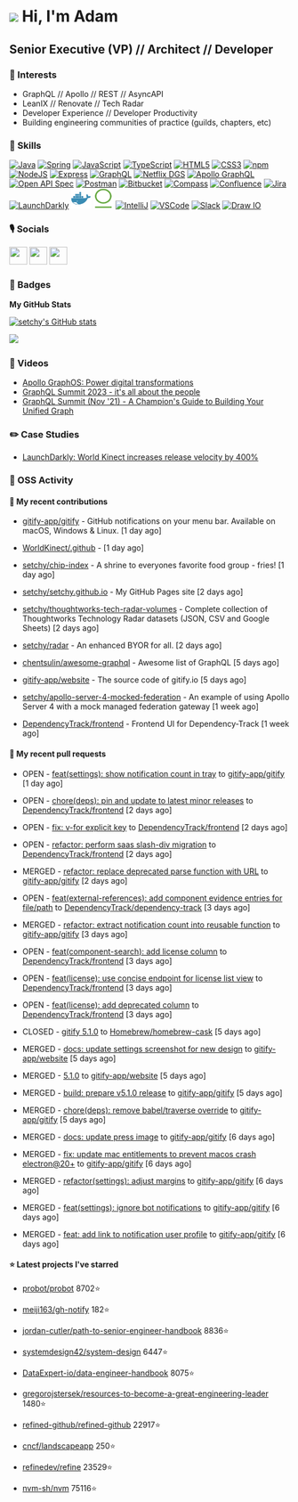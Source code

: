 ![](https://user-images.githubusercontent.com/18350557/176309783-0785949b-9127-417c-8b55-ab5a4333674e.gif) Hi, I'm Adam
============================================================================================================================

Senior Executive (VP) // Architect // Developer
-----------------------------------------------

### 🔭 Interests

- GraphQL // Apollo // REST // AsyncAPI
- LeanIX // Renovate // Tech Radar
- Developer Experience // Developer Productivity
- Building engineering communities of practice (guilds, chapters, etc)

### 💪 Skills

<p align="left">
  <a href="https://www.oracle.com/java/" target="_blank" rel="noreferrer"><img src="https://raw.githubusercontent.com/danielcranney/readme-generator/main/public/icons/skills/java-colored.svg" width="36" height="36" alt="Java" /></a>
  <a href="https://spring.io/" target="_blank" rel="noreferrer"><img src="https://cdn.worldvectorlogo.com/logos/spring-3.svg" width="36" height="36" alt="Spring" /></a> 
  <a href="https://developer.mozilla.org/en-US/docs/Web/JavaScript" target="_blank" rel="noreferrer"><img src="https://raw.githubusercontent.com/danielcranney/readme-generator/main/public/icons/skills/javascript-colored.svg" width="36" height="36" alt="JavaScript" /></a>
  <a href="https://www.typescriptlang.org/" target="_blank" rel="noreferrer"><img src="https://raw.githubusercontent.com/danielcranney/readme-generator/main/public/icons/skills/typescript-colored.svg" width="36" height="36" alt="TypeScript" /></a>
  <a href="https://developer.mozilla.org/en-US/docs/Glossary/HTML5" target="_blank" rel="noreferrer"><img src="https://raw.githubusercontent.com/danielcranney/readme-generator/main/public/icons/skills/html5-colored.svg" width="36" height="36" alt="HTML5" /></a>
  <a href="https://www.w3.org/TR/CSS/#css" target="_blank" rel="noreferrer"><img src="https://raw.githubusercontent.com/danielcranney/readme-generator/main/public/icons/skills/css3-colored.svg" width="36" height="36" alt="CSS3" /></a>
  <a href="https://www.npmjs.com//" target="_blank" rel="noreferrer"><img src="https://cdn.worldvectorlogo.com/logos/npm-square-red-1.svg" width="36" height="36" alt="npm" /></a>
  <a href="https://nodejs.org/en/" target="_blank" rel="noreferrer"><img src="https://raw.githubusercontent.com/danielcranney/readme-generator/main/public/icons/skills/nodejs-colored.svg" width="36" height="36" alt="NodeJS" /></a>
  <a href="https://expressjs.com/" target="_blank" rel="noreferrer"><img src="https://raw.githubusercontent.com/danielcranney/readme-generator/main/public/icons/skills/express-colored.svg" width="36" height="36" alt="Express" /></a>
  <a href="https://graphql.org/" target="_blank" rel="noreferrer"><img src="https://raw.githubusercontent.com/danielcranney/readme-generator/main/public/icons/skills/graphql-colored.svg" width="36" height="36" alt="GraphQL" /></a>
  <a href="https://netflix.github.io/dgs/" target="_blank" rel="noreferrer"><img src="https://raw.githubusercontent.com/Netflix/dgs/main/docs/images/dgs-framework-brand/Icon/dgs-icon--blue.svg" width="36" height="36" alt="Netflix DGS" /></a>
  <a href="https://apollographql.com/" target="_blank" rel="noreferrer"><img src="https://cdn.worldvectorlogo.com/logos/apollo-graphql-compact.svg" width="36" height="36" alt="Apollo GraphQL" /></a>
  <a href="https://swagger.io/specification/" target="_blank" rel="noreferrer"><img src="https://cdn.worldvectorlogo.com/logos/openapi-1.svg" width="36" height="36" alt="Open API Spec" /></a>
  <a href="https://www.postman.com//" target="_blank" rel="noreferrer"><img src="https://cdn.worldvectorlogo.com/logos/postman.svg" width="36" height="36" alt="Postman" /></a>
  <a href="https://www.atlassian.com/software/bitbucket" target="_blank" rel="noreferrer"><img src="https://cdn.worldvectorlogo.com/logos/bitbucket-icon.svg" width="36" height="36" alt="Bitbucket" /></a>
  <a href="https://www.atlassian.com/software/compass" target="_blank" rel="noreferrer"><img src="https://cdn.worldvectorlogo.com/logos/atlassian-compass-1.svg" width="36" height="36" alt="Compass" /></a>
  <a href="https://www.atlassian.com/software/confluence" target="_blank" rel="noreferrer"><img src="https://cdn.worldvectorlogo.com/logos/confluence-1.svg" width="36" height="36" alt="Confluence" /></a>
  <a href="https://www.atlassian.com/software/jira" target="_blank" rel="noreferrer"><img src="https://cdn.worldvectorlogo.com/logos/jira-1.svg" width="36" height="36" alt="Jira" /></a>
  <a href="https://launchdarkly.com/" target="_blank" rel="noreferrer"><img src="https://cdn.worldvectorlogo.com/logos/launchdarkly-2.svg" width="36" height="36" alt="LaunchDarkly" /></a>
  <a href="https://docker.com/" target="_blank" rel="noreferrer"><img src="https://raw.githubusercontent.com/nx211/homer-icons/master/png/docker.png" width="36" height="36" alt="Docker" /></a>
  <a href="https://jfrog.com/artifactory/" target="_blank" rel="noreferrer"><img src="https://raw.githubusercontent.com/nx211/homer-icons/master/png/artifactory.png" width="36" height="36" alt="Artifactory" /></a>
  <a href="https://www.jetbrains.com/idea/" target="_blank" rel="noreferrer"><img src="https://cdn.worldvectorlogo.com/logos/intellij-idea-1.svg" width="36" height="36" alt="IntelliJ" /></a>
  <a href="https://code.visualstudio.com/" target="_blank" rel="noreferrer"><img src="https://cdn.worldvectorlogo.com/logos/visual-studio-code-1.svg" width="36" height="36" alt="VSCode" /></a>
  <a href="https://slack.com/" target="_blank" rel="noreferrer"><img src="https://cdn.worldvectorlogo.com/logos/slack-new-logo.svg" width="36" height="36" alt="Slack" /></a>
  <a href="https://drawio-app.com/" target="_blank" rel="noreferrer"><img src="https://cdn.worldvectorlogo.com/logos/draw-io.svg" width="36" height="36" alt="Draw IO" /></a>
</p>

                      

### 🎙️ Socials
                  
<p align="left">
  <a href="https://www.github.com/setchy" target="_blank" rel="noreferrer"><img src="https://raw.githubusercontent.com/danielcranney/readme-generator/main/public/icons/socials/github.svg" width="32" height="32" /></a>
  <a href="https://www.linkedin.com/in/adamsetch" target="_blank" rel="noreferrer"><img src="https://raw.githubusercontent.com/danielcranney/readme-generator/main/public/icons/socials/linkedin.svg" width="32" height="32" /></a>
  <a href="https://www.twitter.com/setchy87" target="_blank" rel="noreferrer"><img src="https://raw.githubusercontent.com/danielcranney/readme-generator/main/public/icons/socials/twitter.svg" width="32" height="32" /></a>
</p>

### 📛 Badges

<b>My GitHub Stats</b>

<a href="http://www.github.com/setchy"><img src="https://github-readme-stats.vercel.app/api?username=setchy&show_icons=true&hide=&count_private=true&title_color=0891b2&text_color=ffffff&icon_color=0891b2&bg_color=1c1917&hide_border=true&show_icons=true" alt="setchy's GitHub stats" /></a>

<a href="http://www.github.com/setchy"><img src="https://github-readme-streak-stats.herokuapp.com/?user=setchy&stroke=ffffff&background=1c1917&ring=0891b2&fire=0891b2&currStreakNum=ffffff&currStreakLabel=0891b2&sideNums=ffffff&sideLabels=ffffff&dates=ffffff&hide_border=true" /></a>

### 📼 Videos

- [Apollo GraphOS: Power digital transformations](https://www.apollographql.com/enterprise?wvideo=4fu2lsjssc)
- [GraphQL Summit 2023 - it's all about the people](https://www.youtube.com/watch?v=090IWEcHbJc)
- [GraphQL Summit (Nov '21) - A Champion's Guide to Building Your Unified Graph](https://www.apollographql.com/events/roundtable/graphql-summit-november-2021/a-champions-guide-to-building-your-unified-graph)

### ✏️ Case Studies

- [LaunchDarkly: World Kinect increases release velocity by 400%](https://launchdarkly.com/case-studies/world-kinect/)

### 🎯 OSS Activity
#### 🚀 My recent contributions



- [gitify-app/gitify](https://github.com/gitify-app/gitify) - GitHub notifications on your menu bar. Available on macOS, Windows &amp; Linux. [1 day ago]

- [WorldKinect/.github](https://github.com/WorldKinect/.github) -  [1 day ago]

- [setchy/chip-index](https://github.com/setchy/chip-index) - A shrine to everyones favorite food group - fries! [1 day ago]

- [setchy/setchy.github.io](https://github.com/setchy/setchy.github.io) - My GitHub Pages site [2 days ago]

- [setchy/thoughtworks-tech-radar-volumes](https://github.com/setchy/thoughtworks-tech-radar-volumes) - Complete collection of Thoughtworks Technology Radar datasets (JSON, CSV and Google Sheets) [2 days ago]

- [setchy/radar](https://github.com/setchy/radar) - An enhanced BYOR for all. [2 days ago]

- [chentsulin/awesome-graphql](https://github.com/chentsulin/awesome-graphql) - Awesome list of GraphQL [5 days ago]

- [gitify-app/website](https://github.com/gitify-app/website) - The source code of gitify.io [5 days ago]

- [setchy/apollo-server-4-mocked-federation](https://github.com/setchy/apollo-server-4-mocked-federation) - An example of using Apollo Server 4 with a mock managed federation gateway [1 week ago]

- [DependencyTrack/frontend](https://github.com/DependencyTrack/frontend) - Frontend UI for Dependency-Track [1 week ago]

#### 🎉 My recent pull requests



- OPEN - [feat(settings): show notification count in tray](https://github.com/gitify-app/gitify/pull/945) to [gitify-app/gitify](https://github.com/gitify-app/gitify) [1 day ago]

- OPEN - [chore(deps): pin and update to latest minor releases](https://github.com/DependencyTrack/frontend/pull/798) to [DependencyTrack/frontend](https://github.com/DependencyTrack/frontend) [2 days ago]

- OPEN - [fix: v-for explicit key](https://github.com/DependencyTrack/frontend/pull/797) to [DependencyTrack/frontend](https://github.com/DependencyTrack/frontend) [2 days ago]

- OPEN - [refactor: perform saas slash-div migration](https://github.com/DependencyTrack/frontend/pull/796) to [DependencyTrack/frontend](https://github.com/DependencyTrack/frontend) [2 days ago]

- MERGED - [refactor: replace deprecated parse function with URL](https://github.com/gitify-app/gitify/pull/942) to [gitify-app/gitify](https://github.com/gitify-app/gitify) [2 days ago]

- OPEN - [feat(external-references): add component evidence entries for file/path](https://github.com/DependencyTrack/dependency-track/pull/3591) to [DependencyTrack/dependency-track](https://github.com/DependencyTrack/dependency-track) [3 days ago]

- MERGED - [refactor: extract notification count into reusable function](https://github.com/gitify-app/gitify/pull/941) to [gitify-app/gitify](https://github.com/gitify-app/gitify) [3 days ago]

- OPEN - [feat(component-search): add license column](https://github.com/DependencyTrack/frontend/pull/795) to [DependencyTrack/frontend](https://github.com/DependencyTrack/frontend) [3 days ago]

- OPEN - [feat(license): use concise endpoint for license list view](https://github.com/DependencyTrack/frontend/pull/793) to [DependencyTrack/frontend](https://github.com/DependencyTrack/frontend) [3 days ago]

- OPEN - [feat(license): add deprecated column](https://github.com/DependencyTrack/frontend/pull/792) to [DependencyTrack/frontend](https://github.com/DependencyTrack/frontend) [3 days ago]

- CLOSED - [gitify 5.1.0](https://github.com/Homebrew/homebrew-cask/pull/170113) to [Homebrew/homebrew-cask](https://github.com/Homebrew/homebrew-cask) [5 days ago]

- MERGED - [docs: update settings screenshot for new design](https://github.com/gitify-app/website/pull/83) to [gitify-app/website](https://github.com/gitify-app/website) [5 days ago]

- MERGED - [5.1.0](https://github.com/gitify-app/website/pull/82) to [gitify-app/website](https://github.com/gitify-app/website) [5 days ago]

- MERGED - [build: prepare v5.1.0 release](https://github.com/gitify-app/gitify/pull/939) to [gitify-app/gitify](https://github.com/gitify-app/gitify) [5 days ago]

- MERGED - [chore(deps): remove babel/traverse override](https://github.com/gitify-app/gitify/pull/938) to [gitify-app/gitify](https://github.com/gitify-app/gitify) [5 days ago]

- MERGED - [docs: update press image](https://github.com/gitify-app/gitify/pull/934) to [gitify-app/gitify](https://github.com/gitify-app/gitify) [6 days ago]

- MERGED - [fix: update mac entitlements to prevent macos crash electron@20&#43;](https://github.com/gitify-app/gitify/pull/933) to [gitify-app/gitify](https://github.com/gitify-app/gitify) [6 days ago]

- MERGED - [refactor(settings): adjust margins](https://github.com/gitify-app/gitify/pull/930) to [gitify-app/gitify](https://github.com/gitify-app/gitify) [6 days ago]

- MERGED - [feat(settings): ignore bot notifications](https://github.com/gitify-app/gitify/pull/929) to [gitify-app/gitify](https://github.com/gitify-app/gitify) [6 days ago]

- MERGED - [feat: add link to notification user profile](https://github.com/gitify-app/gitify/pull/928) to [gitify-app/gitify](https://github.com/gitify-app/gitify) [6 days ago]

#### ⭐ Latest projects I've starred



- [probot/probot](https://github.com/probot/probot) 8702⭐

- [meiji163/gh-notify](https://github.com/meiji163/gh-notify) 182⭐

- [jordan-cutler/path-to-senior-engineer-handbook](https://github.com/jordan-cutler/path-to-senior-engineer-handbook) 8836⭐

- [systemdesign42/system-design](https://github.com/systemdesign42/system-design) 6447⭐

- [DataExpert-io/data-engineer-handbook](https://github.com/DataExpert-io/data-engineer-handbook) 8075⭐

- [gregorojstersek/resources-to-become-a-great-engineering-leader](https://github.com/gregorojstersek/resources-to-become-a-great-engineering-leader) 1480⭐

- [refined-github/refined-github](https://github.com/refined-github/refined-github) 22917⭐

- [cncf/landscapeapp](https://github.com/cncf/landscapeapp) 250⭐

- [refinedev/refine](https://github.com/refinedev/refine) 23529⭐

- [nvm-sh/nvm](https://github.com/nvm-sh/nvm) 75116⭐


